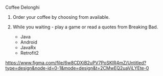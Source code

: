 Coffee Delonghi

1. Order your coffee by choosing from available.
2. While you waiting - play a game or read a quotes from Breaking Bad.

   - Java
   - Android
   - JavaRx
   - Retrofit2
  
https://www.figma.com/file/6w8CDXiB2uPV7PoSKlR4mZ/Untitled?type=design&node-id=0-1&mode=design&t=2CMwEQ2uaViLYEte-0

